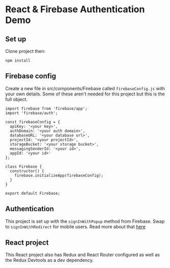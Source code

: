 # React & Firebase Authentication Demo

## Set up

Clone project then:

```
npm install
```

## Firebase config

Create a new file in src/components/Firebase called `firebaseConfig.js` with your own details. Some of these aren't needed for this project but this is the full object.

```
import firebase from 'firebase/app';
import 'firebase/auth';

const firebaseConfig = {
  apiKey: '<your key>',
  authDomain: '<your auth domain>',
  databaseURL: '<your database url>',
  projectId: '<your projectId>',
  storageBucket: '<your storage bucket>',
  messagingSenderId: '<your id>',
  appId: '<your id>'
};

class Firebase {
  constructor() {
    firebase.initializeApp(firebaseConfig);
  }
}

export default Firebase;
```

## Authentication

This project is set up with the `signInWithPopup` method from Firebase. Swap to `signInWithRedirect` for mobile users. Read more about that [here](https://firebase.google.com/docs/auth/web/google-signin)

## React project

This React project also has Redux and React Router configured as well as the Redux Devtools as a dev dependency.
